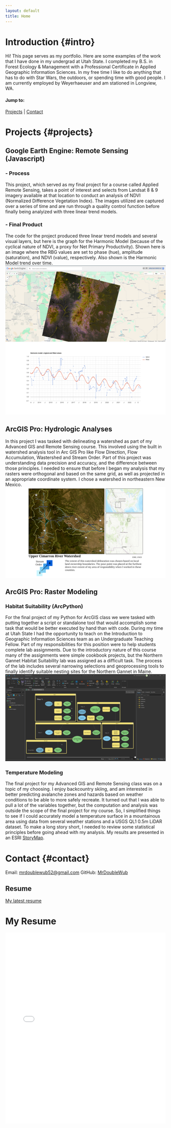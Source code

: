 ```yaml
---
layout: default
title: Home
---
```

# Introduction {#intro}
Hi! This page serves as my portfolio. Here are some examples of the work that I have done in my undergrad at Utah State. I completed my B.S. in Forest Ecology & Management with a Professional Certificate in Applied Geographic Information Sciences. In my free time I like to do anything that has to do with Star Wars, the outdoors, or spending time with good people. I am currently employed by Weyerhaeuser and am stationed in Longview, WA.
#### Jump to:
[Projects](#projects) | [Contact](#contact)
# Projects {#projects}
## Google Earth Engine: Remote Sensing (Javascript)
### - Process
This project, which served as my final project for a course called Applied Remote Sensing, takes a point of interest and selects from Landsat 8 & 9 imagery available at that location to conduct an analysis of NDVI (Normalized Difference Vegetation Index). The images utilized are captured over a series of time and are run through a quality control function before finally being analyized with three linear trend models.
### - Final Product
The code for the project produced three linear trend models and several visual layers, but here is the graph for the Harmonic Model (because of the cyclical nature of NDVI, a proxy for Net Primary Productivity). Shown here is an image where the RBG values are set to phase (hue), amplitude (saturation), and NDVI (value), respectively. Also shown is the Harmonic Model trend over time. 
![](gee.png)![](ee-chart.png)

## ArcGIS Pro: Hydrologic Analyses
In this project I was tasked with delineating a watershed as part of my Advanced GIS and Remote Sensing course. This involved using the built in watershed analysis tool in Arc GIS Pro like Flow Direction, Flow Accumulation, Wastershed and Stream Order. Part of this project was understanding data precision and accuracy, and the difference between those principles. I needed to ensure that before I began my analysis that my rasters were orthogonal and based on the same grid, as well as projected in an appropriate coordinate system. I chose a watershed in northeastern New Mexico.
![](Presentation1.png)

## ArcGIS Pro: Raster Modeling
### Habitat Suitability (ArcPython)
For the final project of my Python for ArcGIS class we were tasked with putting together a script or standalone tool that would accomplish some task that would be better executed by hand than with code. During my time at Utah State I had the opportunity to teach on the Introduction to Geographic Information Sciences team as an Undergraduate Teaching Fellow. Part of my responsibilities for this position were to help students complete lab assignments. Due to the introductory nature of this course many of the assignments were simple cookbook projects, but the Northern Gannet Habitat Suitability lab was assigned as a difficult task. The process of the lab includes several narrowing selections and geoprocessing tools to finally identify suitable nesting sites for the Northern Gannet in Maine.
![Each step modelled using ArcGIS Pro Model Builder](model.png)

### Temperature Modeling
The final project for my Advanced GIS and Remote Sensing class was on a topic of my choosing. I enjoy backcountry skiing, and am interested in better predicting avalanche zones and hazards based on weather conditions to be able to more safely recreate. It turned out that I was able to pull a lot of the variables together, but the computation and analysis was outside the scope of the final project for my course. So, I simplified things to see if I could accurately model a temperature surface in a mountainous area using data from several weather stations and a USGS QL1 0.5m LiDAR dataset. To make a long story short, I needed to review some statistical principles before going ahead with my analysis. My results are presented in an ESRI [StoryMap](https://storymaps.arcgis.com/stories/9fd910f4b2d0474ab434e449da29b507).

<!--## Data Visualization
### General Principles of Design

### Final Product-->
# Contact {#contact}
Email: [mrdoublewub52@gmail.com](mailto:mrdoublewub52@gmail.com)
GitHub: [MrDoubleWub](https://github.com/mrdoublewub)
## Resume
[My latest resume](genres11Feb25.pdf)
# My Resume

<embed src="genres11Feb25.pdf" width="100%" height="600px" type="application/pdf">
